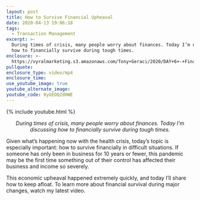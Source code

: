 ```yaml
---
layout: post
title: How to Survive Financial Upheaval
date: 2020-04-13 19:06:18
tags:
  - Transaction Management
excerpt: >-
  During times of crisis, many people worry about finances. Today I’m discussing
  how to financially survive during tough times.
enclosure: >-
  https://vyralmarketing.s3.amazonaws.com/Tony+Geraci/2020/DAY+6+-+Financial+Survival.mp4
pullquote:
enclosure_type: video/mp4
enclosure_time:
use_youtube_image: true
youtube_alternate_image:
youtube_code: 0yGEOQZdHWE
---
```


{% include youtube.html %}

<p style="text-align: center;"><em>During times of crisis, many people worry about finances. Today I’m discussing how to financially survive during tough times.</em></p>

Given what’s happening now with the health crisis, today’s topic is especially important: how to survive financially in difficult situations. If someone has only been in business for 10 years or fewer, this pandemic may be the first time something out of their control has affected their business and income so severely.

This economic upheaval happened extremely quickly, and today I’ll share how to keep afloat. To learn more about financial survival during major changes, watch my latest video.